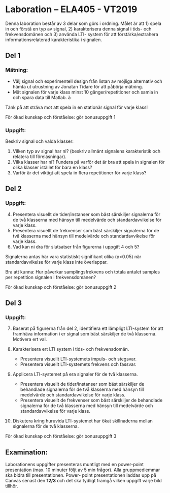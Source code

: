 # Laboration – ELA405 - VT2019
Denna laboration består av 3 delar som görs i ordning. Målet är att 1) spela in och förstå en typ av signal, 2) karakterisera denna signal i tids- och frekvensdomänen och 3) använda LTI- system för att förstärka/extrahera informationsrelaterad karakteristika i signalen.
## Del 1
### Mätning:
* Välj signal och experimentell design från listan av möjliga alternativ och hämta ut utrustning av Jonatan Tidare för att påbörja mätning.
* Mät signalen för varje klass minst 10 gånger/repetitioner och samla in och spara data till Matlab.
à

Tänk på att sträva mot att spela in en stationär signal för varje klass!

För ökad kunskap och förståelse: gör bonusuppgift 1

### Uppgift:
Beskriv signal och valda klasser:

1. Vilken typ av signal har ni? (beskriv allmänt signalens karakteristik och relatera till föreläsningar).
2. Vilka klasser har ni? Fundera på varför det är bra att spela in signalen för olika klasser istället för bara en klass?
3. Varför är det viktigt att spela in flera repetitioner för varje klass? 

## Del 2
### Uppgift:
4. Presentera visuellt de tider/instanser som bäst särskiljer signalerna för de två klasserna med hänsyn till medelvärde och standardavvikelse för varje klass.
5. Presentera visuellt de frekvenser som bäst särskiljer signalerna för de två klasserna med hänsyn till medelvärde och standardavvikelse för varje klass.
6. Vad kan ni dra för slutsatser från figurerna i uppgift 4 och 5?

Signalerna antas här vara statistiskt signifikant olika (p<0.05) när standardavvikelse för varje klass inte överlappar.

Bra att kunna: Hur påverkar samplingsfrekvens och totala antalet samples per repetition signalen i frekvensdomänen?

För ökad kunskap och förståelse: gör bonusuppgift 2

## Del 3
### Uppgift:
7. Baserat på figurerna från del 2, identifiera ett lämpligt LTI-system för att framhäva information i er signal som bäst särskiljer de två klasserna. Motivera ert val.
   
8. Karakterisera ert LTI system i tids- och frekvensdomän.
	* Presentera visuellt LTI-systemets impuls- och stegsvar.
	* Presentera visuellt LTI-systemets frekvens och fassvar.
9. Applicera LTI-systemet på era signaler för de två klasserna.
	* Presentera visuellt de tider/instanser som bäst särskiljer de behandlade
signalerna för de två klasserna med hänsyn till medelvärde och
standardavvikelse för varje klass.
	* Presentera visuellt de frekvenser som bäst särskiljer de behandlade
signalerna för de två klasserna med hänsyn till medelvärde och
standardavvikelse för varje klass.
10. Diskutera kring huruvida LTI-systemet har ökat skillnaderna mellan signalerna för de
två klasserna.

För ökad kunskap och förståelse: gör bonusuppgift 3

## Examination:
Laborationens uppgifter presenteras muntligt med en power-point presentation (max. 10 minuter följt av 5 min frågor). Alla gruppmedlemmar ska bidra till presentationen. Power- point presentationen laddas upp på Canvas senast den **12/3** och det ska tydligt framgå vilken uppgift varje bild tillhör.